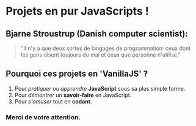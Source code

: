 # Projets en pur JavaScripts !

## Bjarne Stroustrup (Danish computer scientist):
> "Il n'y a que deux sortes de langages de programmation: ceux dont les gens disent toujours du mal et ceux que personne n'utilise."

## Pourquoi ces projets en 'VanillaJS' ?

1. Pour *pratiquer* ou *apprendre* **JavaScript** sous sa plus simple forme.
2. Pour *démontrer* un **savoir-faire** en JavaScript.
3. Pour *s'amuser* tout en **codant**.

### Merci de votre attention.
